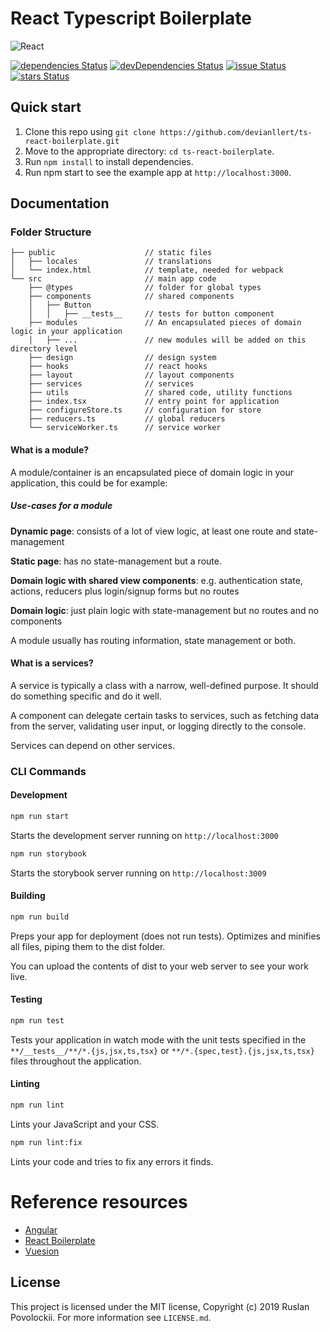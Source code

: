 # React Typescript Boilerplate

![React](https://cdn-images-1.medium.com/max/2000/1*wHF1g-nla64YMTAkCGc0Mg.jpeg "React")

[![dependencies Status](https://david-dm.org/devianllert/ts-react-boilerplate/status.svg)](https://david-dm.org/devianllert/ts-react-boilerplate) [![devDependencies Status](https://david-dm.org/devianllert/ts-react-boilerplate/dev-status.svg)](https://david-dm.org/devianllert/ts-react-boilerplate?type=dev) [![issue Status](https://img.shields.io/github/issues/devianllert/ts-react-boilerplate.svg)](https://github.com/devianllert/ts-react-boilerplate/issues) [![stars Status](https://img.shields.io/github/stars/devianllert/ts-react-boilerplate.svg)](https://github.com/devianllert/ts-react-boilerplate/stargazers)

## Quick start

1. Clone this repo using ```git clone https://github.com/devianllert/ts-react-boilerplate.git```
2. Move to the appropriate directory: ```cd ts-react-boilerplate```.
3. Run ```npm install``` to install dependencies.
4. Run npm start to see the example app at ```http://localhost:3000```.

## Documentation

### Folder Structure

```
├── public                    // static files
│   ├── locales               // translations
│   └── index.html            // template, needed for webpack
└── src                       // main app code
    ├── @types                // folder for global types
    ├── components            // shared components
    │   ├── Button
    │   │   ├── __tests__     // tests for button component
    ├── modules               // An encapsulated pieces of domain logic in your application
    │   ├── ...               // new modules will be added on this directory level
    ├── design                // design system
    ├── hooks                 // react hooks
    ├── layout                // layout components
    ├── services              // services 
    ├── utils                 // shared code, utility functions
    ├── index.tsx             // entry point for application
    ├── configureStore.ts     // configuration for store
    ├── reducers.ts           // global reducers
    └── serviceWorker.ts      // service worker
```

#### What is a module?

A module/container is an encapsulated piece of domain logic in your application, this could be for example:

##### Use-cases for a module

**Dynamic page**: consists of a lot of view logic, at least one route and state-management

**Static page**: has no state-management but a route.

**Domain logic with shared view components**: e.g. authentication state, actions, reducers plus login/signup forms but no routes

**Domain logic**: just plain logic with state-management but no routes and no components

A module usually has routing information, state management or both.

#### What is a services?

A service is typically a class with a narrow, well-defined purpose. It should do something specific and do it well.

A component can delegate certain tasks to services, such as fetching data from the server, validating user input, or logging directly to the console.

Services can depend on other services.

### CLI Commands

#### Development

```bash
npm run start
```

Starts the development server running on ```http://localhost:3000```

```bash
npm run storybook
```

Starts the storybook server running on ```http://localhost:3009```

#### Building

```bash
npm run build
```

Preps your app for deployment (does not run tests). Optimizes and minifies all files, piping them to the dist folder.

You can upload the contents of dist to your web server to see your work live.

#### Testing

```bash
npm run test
```

Tests your application in watch mode with the unit tests specified in the ```**/__tests__/**/*.{js,jsx,ts,tsx}``` or ```**/*.{spec,test}.{js,jsx,ts,tsx}``` files throughout the application.

#### Linting

```bash
npm run lint
```

Lints your JavaScript and your CSS.

```bash
npm run lint:fix
```

Lints your code and tries to fix any errors it finds.

# Reference resources

- [Angular](https://github.com/angular/angular)
- [React Boilerplate](https://github.com/react-boilerplate/react-boilerplate)
- [Vuesion](https://github.com/vuesion/vuesion)

## License

This project is licensed under the MIT license, Copyright (c) 2019 Ruslan Povolockii.
For more information see `LICENSE.md`.